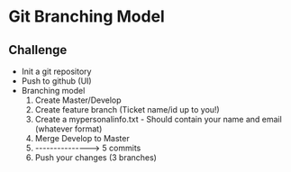 # Git Branching Model
## Challenge
* Init a git repository
* Push to github (UI)
* Branching model
  1. Create Master/Develop
  2. Create feature branch (Ticket name/id up to you!)
  3. Create a mypersonalinfo.txt - Should contain your name and email (whatever format)
  4. Merge Develop to Master
  5. ---------------> 5 commits
  6. Push your changes (3 branches)